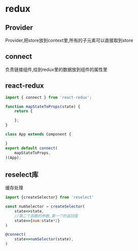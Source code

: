 # redux

## Provider

Provider,把store放到context里,所有的子元素可以直接取到store

## connect

负责链接组件,给到redux里的数据放到组件的属性里

## react-redux

```js
import { connect } from 'react-redux';

function mapStateToProps(state) {
    return {

    };
}

class App extends Component {

}
export default connect(
    mapStateToProps,
)(App);
```

## reselect库

缓存处理

```js
import {createSelector} from 'reselect'

const numSelector = createSelector(
    state=>state,
    //第二个函数的参数,第一个的返回值
    state=>{num:state*2}
)

@connect(
    state=>numSelector(state),
)
```